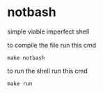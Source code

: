 # notbash
simple viable imperfect shell

<p>to compile the file run this cmd</p>
<code>make notbash</code>

<p>to run the shell run this cmd</p>
<code>make run</code>
